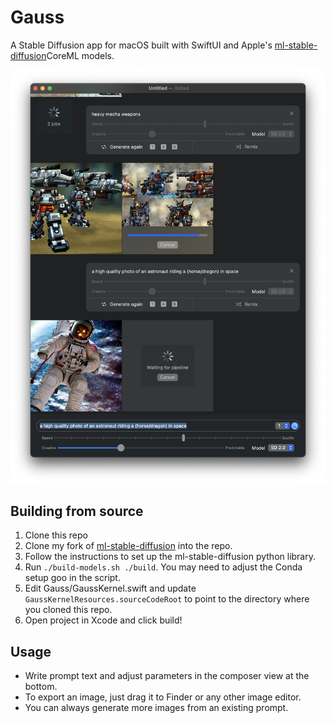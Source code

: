 # Gauss

A Stable Diffusion app for macOS built with SwiftUI and Apple's [ml-stable-diffusion](https://github.com/apple/ml-stable-diffusion)CoreML models.

![Screenshot](./screenshot.png)

## Building from source

1. Clone this repo
1. Clone my fork of [ml-stable-diffusion](https://github.com/justjake/ml-stable-diffusion) into the repo.
1. Follow the instructions to set up the ml-stable-diffusion python library.
1. Run `./build-models.sh ./build`. You may need to adjust the Conda setup goo in the script.
1. Edit Gauss/GaussKernel.swift and update `GaussKernelResources.sourceCodeRoot` to point to the directory where you cloned this repo.
1. Open project in Xcode and click build!

## Usage

- Write prompt text and adjust parameters in the composer view at the bottom.
- To export an image, just drag it to Finder or any other image editor.
- You can always generate more images from an existing prompt.
